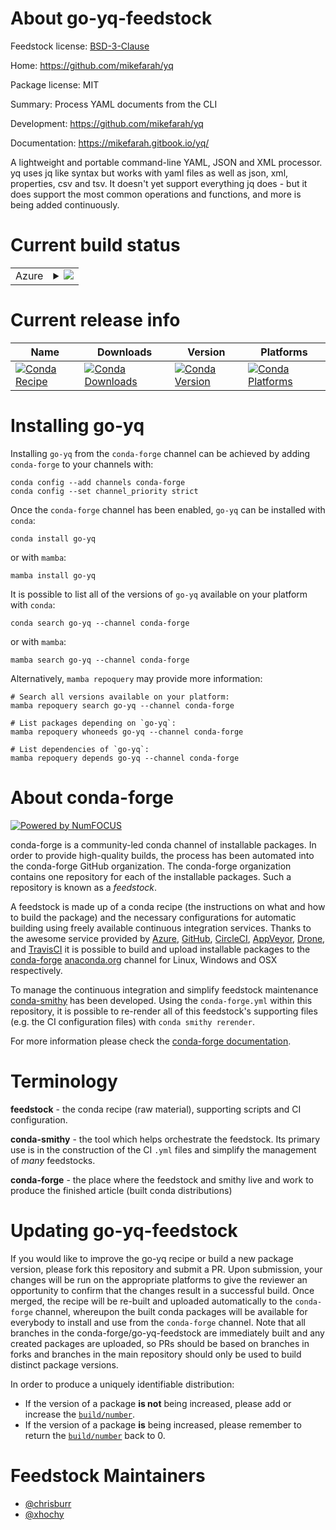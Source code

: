 About go-yq-feedstock
=====================

Feedstock license: [BSD-3-Clause](https://github.com/conda-forge/go-yq-feedstock/blob/main/LICENSE.txt)

Home: https://github.com/mikefarah/yq

Package license: MIT

Summary: Process YAML documents from the CLI

Development: https://github.com/mikefarah/yq

Documentation: https://mikefarah.gitbook.io/yq/

A lightweight and portable command-line YAML, JSON and XML processor.
yq uses jq like syntax but works with yaml files as well as json, xml,
properties, csv and tsv. It doesn't yet support everything jq does - but it
does support the most common operations and functions, and more is being
added continuously.

Current build status
====================


<table>
    
  <tr>
    <td>Azure</td>
    <td>
      <details>
        <summary>
          <a href="https://dev.azure.com/conda-forge/feedstock-builds/_build/latest?definitionId=18011&branchName=main">
            <img src="https://dev.azure.com/conda-forge/feedstock-builds/_apis/build/status/go-yq-feedstock?branchName=main">
          </a>
        </summary>
        <table>
          <thead><tr><th>Variant</th><th>Status</th></tr></thead>
          <tbody><tr>
              <td>linux_64</td>
              <td>
                <a href="https://dev.azure.com/conda-forge/feedstock-builds/_build/latest?definitionId=18011&branchName=main">
                  <img src="https://dev.azure.com/conda-forge/feedstock-builds/_apis/build/status/go-yq-feedstock?branchName=main&jobName=linux&configuration=linux%20linux_64_" alt="variant">
                </a>
              </td>
            </tr><tr>
              <td>linux_aarch64</td>
              <td>
                <a href="https://dev.azure.com/conda-forge/feedstock-builds/_build/latest?definitionId=18011&branchName=main">
                  <img src="https://dev.azure.com/conda-forge/feedstock-builds/_apis/build/status/go-yq-feedstock?branchName=main&jobName=linux&configuration=linux%20linux_aarch64_" alt="variant">
                </a>
              </td>
            </tr><tr>
              <td>linux_ppc64le</td>
              <td>
                <a href="https://dev.azure.com/conda-forge/feedstock-builds/_build/latest?definitionId=18011&branchName=main">
                  <img src="https://dev.azure.com/conda-forge/feedstock-builds/_apis/build/status/go-yq-feedstock?branchName=main&jobName=linux&configuration=linux%20linux_ppc64le_" alt="variant">
                </a>
              </td>
            </tr><tr>
              <td>osx_64</td>
              <td>
                <a href="https://dev.azure.com/conda-forge/feedstock-builds/_build/latest?definitionId=18011&branchName=main">
                  <img src="https://dev.azure.com/conda-forge/feedstock-builds/_apis/build/status/go-yq-feedstock?branchName=main&jobName=osx&configuration=osx%20osx_64_" alt="variant">
                </a>
              </td>
            </tr><tr>
              <td>osx_arm64</td>
              <td>
                <a href="https://dev.azure.com/conda-forge/feedstock-builds/_build/latest?definitionId=18011&branchName=main">
                  <img src="https://dev.azure.com/conda-forge/feedstock-builds/_apis/build/status/go-yq-feedstock?branchName=main&jobName=osx&configuration=osx%20osx_arm64_" alt="variant">
                </a>
              </td>
            </tr><tr>
              <td>win_64</td>
              <td>
                <a href="https://dev.azure.com/conda-forge/feedstock-builds/_build/latest?definitionId=18011&branchName=main">
                  <img src="https://dev.azure.com/conda-forge/feedstock-builds/_apis/build/status/go-yq-feedstock?branchName=main&jobName=win&configuration=win%20win_64_" alt="variant">
                </a>
              </td>
            </tr>
          </tbody>
        </table>
      </details>
    </td>
  </tr>
</table>

Current release info
====================

| Name | Downloads | Version | Platforms |
| --- | --- | --- | --- |
| [![Conda Recipe](https://img.shields.io/badge/recipe-go--yq-green.svg)](https://anaconda.org/conda-forge/go-yq) | [![Conda Downloads](https://img.shields.io/conda/dn/conda-forge/go-yq.svg)](https://anaconda.org/conda-forge/go-yq) | [![Conda Version](https://img.shields.io/conda/vn/conda-forge/go-yq.svg)](https://anaconda.org/conda-forge/go-yq) | [![Conda Platforms](https://img.shields.io/conda/pn/conda-forge/go-yq.svg)](https://anaconda.org/conda-forge/go-yq) |

Installing go-yq
================

Installing `go-yq` from the `conda-forge` channel can be achieved by adding `conda-forge` to your channels with:

```
conda config --add channels conda-forge
conda config --set channel_priority strict
```

Once the `conda-forge` channel has been enabled, `go-yq` can be installed with `conda`:

```
conda install go-yq
```

or with `mamba`:

```
mamba install go-yq
```

It is possible to list all of the versions of `go-yq` available on your platform with `conda`:

```
conda search go-yq --channel conda-forge
```

or with `mamba`:

```
mamba search go-yq --channel conda-forge
```

Alternatively, `mamba repoquery` may provide more information:

```
# Search all versions available on your platform:
mamba repoquery search go-yq --channel conda-forge

# List packages depending on `go-yq`:
mamba repoquery whoneeds go-yq --channel conda-forge

# List dependencies of `go-yq`:
mamba repoquery depends go-yq --channel conda-forge
```


About conda-forge
=================

[![Powered by
NumFOCUS](https://img.shields.io/badge/powered%20by-NumFOCUS-orange.svg?style=flat&colorA=E1523D&colorB=007D8A)](https://numfocus.org)

conda-forge is a community-led conda channel of installable packages.
In order to provide high-quality builds, the process has been automated into the
conda-forge GitHub organization. The conda-forge organization contains one repository
for each of the installable packages. Such a repository is known as a *feedstock*.

A feedstock is made up of a conda recipe (the instructions on what and how to build
the package) and the necessary configurations for automatic building using freely
available continuous integration services. Thanks to the awesome service provided by
[Azure](https://azure.microsoft.com/en-us/services/devops/), [GitHub](https://github.com/),
[CircleCI](https://circleci.com/), [AppVeyor](https://www.appveyor.com/),
[Drone](https://cloud.drone.io/welcome), and [TravisCI](https://travis-ci.com/)
it is possible to build and upload installable packages to the
[conda-forge](https://anaconda.org/conda-forge) [anaconda.org](https://anaconda.org/)
channel for Linux, Windows and OSX respectively.

To manage the continuous integration and simplify feedstock maintenance
[conda-smithy](https://github.com/conda-forge/conda-smithy) has been developed.
Using the ``conda-forge.yml`` within this repository, it is possible to re-render all of
this feedstock's supporting files (e.g. the CI configuration files) with ``conda smithy rerender``.

For more information please check the [conda-forge documentation](https://conda-forge.org/docs/).

Terminology
===========

**feedstock** - the conda recipe (raw material), supporting scripts and CI configuration.

**conda-smithy** - the tool which helps orchestrate the feedstock.
                   Its primary use is in the construction of the CI ``.yml`` files
                   and simplify the management of *many* feedstocks.

**conda-forge** - the place where the feedstock and smithy live and work to
                  produce the finished article (built conda distributions)


Updating go-yq-feedstock
========================

If you would like to improve the go-yq recipe or build a new
package version, please fork this repository and submit a PR. Upon submission,
your changes will be run on the appropriate platforms to give the reviewer an
opportunity to confirm that the changes result in a successful build. Once
merged, the recipe will be re-built and uploaded automatically to the
`conda-forge` channel, whereupon the built conda packages will be available for
everybody to install and use from the `conda-forge` channel.
Note that all branches in the conda-forge/go-yq-feedstock are
immediately built and any created packages are uploaded, so PRs should be based
on branches in forks and branches in the main repository should only be used to
build distinct package versions.

In order to produce a uniquely identifiable distribution:
 * If the version of a package **is not** being increased, please add or increase
   the [``build/number``](https://docs.conda.io/projects/conda-build/en/latest/resources/define-metadata.html#build-number-and-string).
 * If the version of a package **is** being increased, please remember to return
   the [``build/number``](https://docs.conda.io/projects/conda-build/en/latest/resources/define-metadata.html#build-number-and-string)
   back to 0.

Feedstock Maintainers
=====================

* [@chrisburr](https://github.com/chrisburr/)
* [@xhochy](https://github.com/xhochy/)

